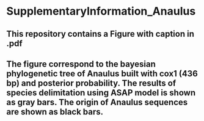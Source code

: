 # SupplementaryInformation_Anaulus
 ## This repository contains a Figure with caption in .pdf
 ## The figure correspond to the bayesian phylogenetic tree of Anaulus built with cox1 (436 bp) and posterior probability. The results of species delimitation using ASAP  model is shown as gray bars. The origin of Anaulus sequences are shown as black bars. 
